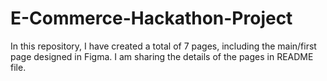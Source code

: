 # E-Commerce-Hackathon-Project
In this repository, I have created a total of 7 pages, including the main/first page designed in Figma. I am sharing the details of the pages in README file.
